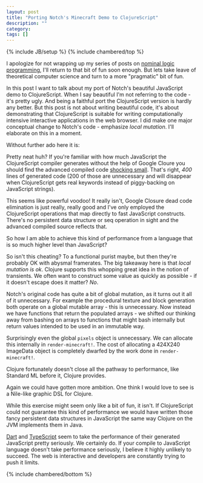 ```yaml
---
layout: post
title: "Porting Notch's Minecraft Demo to ClojureScript"
description: ""
category: 
tags: []
---
```

{% include JB/setup %}
{% include chambered/top %}

I apologize for not wrapping up my series of posts on
[nominal logic programming](http://arxiv.org/abs/cs/0609062), I'll
return to that bit of fun soon enough. But lets take leave of
theoretical computer science and turn to a more "pragmatic" bit of
fun.

In this post I want to talk about my port of Notch's beautiful
JavaScript demo to ClojureScript. When I say beautiful I'm not
referring to the code - it's pretty ugly. And being a faithful port
the ClojureScript version is hardly any better. But this post is not
about writing beautiful code, it's about demonstrating that
ClojureScript is suitable for writing computationally intensive
interactive applications in the web browser. I did make one major
conceptual change to Notch's code - emphasize *local mutation*. I'll
elaborate on this in a moment.

Without further ado here it is:

<!-- <div style="text-align: center"> -->
<!--     <canvas id="game" width="424" height="240"></canvas> -->
<!-- </div> -->

Pretty neat huh? If you're familiar with how much JavaScript the
ClojureScript compiler generates without the help of Google Cloure you
should find the advanced compiled code
[shocking small](/assets/js/chambered.js). That's right, *400* lines
of generated code (200 of those are unnecessary and will disappear
when ClojureScript gets real keywords instead of piggy-backing on
JavaScript strings).

This seems like powerful voodoo! It really isn't, Google Closure dead
code elimination is just really, really good and I've only employed the
ClojureScript operations that map directly to fast JavaScript
constructs. There's no persistent data structure or seq operation in
sight and the advanced compiled source reflects that.

So how I am able to achieve this kind of performance from a language
that is so much higher level than JavaScript? 

So isn't this cheating? To a functional purist maybe, but then they're
probably OK with abysmal framerates. The big takeaway here is that
*local mutation is ok*. Clojure supports this whopping great idea in
the notion of transients. We often want to construct some value as
quickly as possible - if it doesn't escape does it matter? *No*.

Notch's original code has quite a bit of global mutation, as it turns
out it all of it unnecessary. For example the procedural texture and
block generation both operate on a global mutable array - this is
unnecessary. Now instead we have functions that return the populated
arrays - we shifted our thinking away from bashing on arrays to
functions that might bash internally but return values intended to be
used in an immutable way.

Surprisingly even the global `pixels` object is unnecessary. We can
allocate this internally in `render-minecraft!`. The cost of
allocating a 424X240 ImageData object is completely dwarfed by the
work done in `render-minecraft!`.

Clojure fortunately doesn't close all the pathway to performance, like
Standard ML before it, Clojure provides.

Again we could have gotten more ambition. One think I would love to
see is a Nile-like graphic DSL for Clojure.

While this exercise might seem only like a bit of fun, it isn't. If
ClojureScript could not guarantee this kind of performance we would
have written those fancy persistent data structures in JavaScript the
same way Clojure on the JVM implements them in Java.

[Dart](http:/dartlang.org) and [TypeScript](http://typescript.org)
seem to take the performance of their generated JavaScript pretty
seriously. We certainly do. If your compile to JavaScript language doesn't
take performance seriously, I believe it highly unlikely to
succeed. The web is interactive and developers are constantly trying
to push it limits.

{% include chambered/bottom %}

